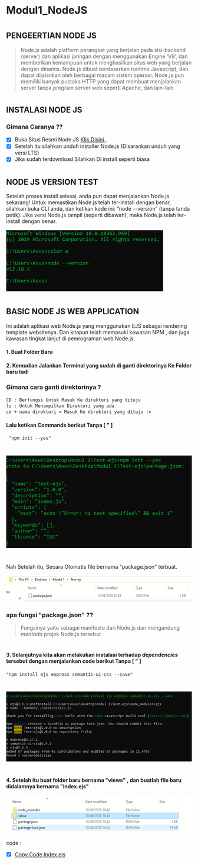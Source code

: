 # Modul1_NodeJS
#
## PENGEERTIAN NODE JS

> Node.js adalah platform perangkat yang berjalan pada sisi-backend (server) dan aplikasi jaringan dengan menggunakan Engine ‘V8’, dan memberikan kemampuan untuk menghasilkan situs web yang berjalan dengan dinamis. Node.js dibuat berdasarkan runtime Javascript, dan dapat dijalankan oleh berbagai  macam sistem operasi. Node.js pun memiliki banyak pustaka HTTP yang dapat membuat menjalankan server tanpa program server web seperti Apache, dan lain-lain.

#
## INSTALASI NODE JS
### Gimana Caranya ??
- [x] Buka Situs Resmi Node JS  [Klik Disini ](https://nodejs.org/en/).
- [x] Setelah itu silahkan unduh installer Node.js (Disarankan unduh yang versi LTS) 
- [x] Jika sudah terdownload Silahkan Di install seperti biasa
#
## NODE JS VERSION TEST
Setelah proses install selesai, anda pun dapat menjalankan Node.js sekarang! Untuk memastikan Node.js telah ter-install dengan benar, silahkan buka CLI anda, dan ketikan kode ini: “node --version” (tanpa tanda petik).  Jika versi Node.js tampil (seperti dibawah), maka Node.js telah ter-install dengan benar.


![Alt text](https://github.com/Syihabuddinsanni/Modul1_NodeJS/blob/master/SS/Node%20Version.PNG)

#
## BASIC NODE JS WEB APPLICATION
Ini adalah aplikasi web Node.js yang menggunakan EJS sebagai rendering template websitenya. Dan kitapun telah memasuki kawasan NPM , dan juga kawasan tingkat lanjut di pemrograman web Node.js.

#### 1. Buat Folder Baru 
#### 2. Kemudian Jalankan Terminal yang sudah di ganti direktorinya Ke Folder baru tadi 
### Gimana cara ganti direktorinya ?
    CD : Berfungsi Untuk Masuk Ke direktori yang dituju
    ls : Untuk Menampilkan Direktori yang ada
    cd + nama direktori = Masuk Ke direktori yang dituju :v

#### Lalu ketikan Commands berikut Tanpa [ " ]
     "npm init --yes"
#


    
![Alt text](https://github.com/Syihabuddinsanni/Modul1_NodeJS/blob/master/SS/Npm%20init%20yes.PNG)

#
Nah Setelah itu, Secara Otomatis file bernama "package.json" terbuat.

![Alt text](https://github.com/Syihabuddinsanni/Modul1_NodeJS/blob/master/SS/Package%20Json.PNG)
### apa fungsi "package.json" ??
> Fungsinya yaitu sebagai manifesto dari Node.js dan mengandung _mentada_ projek Node.js tersebut
#

#### 3. Selanjutnya kita akan melakukan instalasi terhadap _dependencies_ tersebut dengan menjalankan code berikut Tanpa [ " ]

    "npm install ejs express semantic-ui-css --save"

   #
![Alt text](https://github.com/Syihabuddinsanni/Modul1_NodeJS/blob/master/SS/Install%20Semantic.PNG)

#
#### 4. Setelah itu buat folder baru bernama "views" , dan buatlah file baru didalamnya bernama "index.ejs"
![Alt text](https://github.com/Syihabuddinsanni/Modul1_NodeJS/blob/master/SS/New%20Views.PNG)
code :
- [x] [Copy Code Index.ejs ](https://github.com/Syihabuddinsanni/Modul1_NodeJS/blob/master/Code/views/index.ejs)
